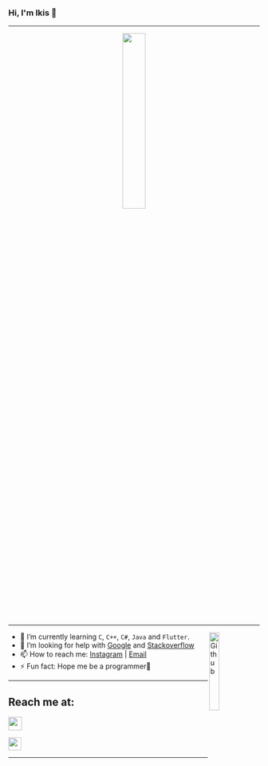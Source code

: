 ### Hi, I'm Ikis 👋

---
<p align="center">
  <img src="https://media.giphy.com/media/VTtANKl0beDFQRLDTh/giphy.gif" width="30%"><br>
</p>

---

<img width="20%" align="right" alt="Github" src="https://media.giphy.com/media/zOvBKUUEERdNm/giphy.gif" />

- 🌱 I’m currently learning `C`, `C++`, `C#`, `Java` and `Flutter`.
- 🤔 I’m looking for help with [Google](https://google.com) and [Stackoverflow](https://stackoverflow.com
)
- 📫 How to reach me: [Instagram](https://instagram.com/krsxishere) | [Email](krisnapurnama28@gmail.com)
- ⚡ Fun fact: Hope me be a programmer🙏

---
## Reach me at:

[<img width="27px" src="https://img.icons8.com/nolan/64/telegram-app.png"/>](https://t.me/KrsXishere)

[<img width="26px" src="https://img.icons8.com/nolan/64/x.png"/>](https://twitter.com/KrsnaZx)

---
